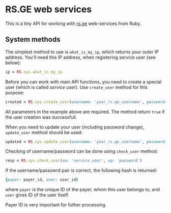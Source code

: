 # RS.GE web services

This is a tiny API for working with [rs.ge](http://eservices.rs.ge) web-services from Ruby.

## System methods

The simplest method to use is `what_is_my_ip`, which returns your outer IP address.
You'll need this IP address, when registering service user (see below):

```ruby
ip = RS.sys.what_is_my_ip
```

Before you can work with main API functions, you need to create a special user
(which is called *service user*). Use `create_user` method for this purpose:

```ruby
created = RS.sys.create_user(username: 'your_rs.ge_username', password: 'secret', ip: 'access_ip', name: 'name_of_this_user/ip_pair', su: 'new_user', sp: 'new_password'))
```

All parameters in the example above are required. The method return `true` if the user creation was successfull.

When you need to update your user (including password change), `update_user` method should be used:

```ruby
updated = RS.sys.update_user(username: 'your_rs.ge_username', password: 'secret', ip: 'access_ip', name: 'name_of_this_user/ip_pair', su: 'new_user', sp: 'new_password'))
```

Checking of username/password can be done using `check_user` method:

```ruby
resp = RS.sys.check_user(su: 'service_user', sp: 'password')
```

If the username/passowrd pair is correct, the following hash is returned:

```ruby
{payer: payer_id, user: user_id}
```

where `payer` is the unique ID of the payer, whom this user belongs to, and  `user` gives ID of the user itself.

Payer ID is very important for futher processing.